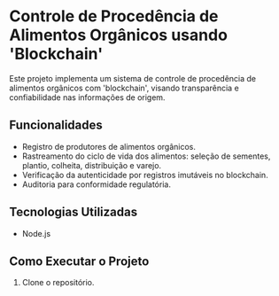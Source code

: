 # Controle de Procedência de Alimentos Orgânicos usando 'Blockchain'

Este projeto implementa um sistema de controle de procedência de alimentos orgânicos com 'blockchain', visando transparência e confiabilidade nas informações de origem.

## Funcionalidades

- Registro de produtores de alimentos orgânicos.
- Rastreamento do ciclo de vida dos alimentos: seleção de sementes, plantio, colheita, distribuição e varejo.
- Verificação da autenticidade por registros imutáveis no blockchain.
- Auditoria para conformidade regulatória.

## Tecnologias Utilizadas

- Node.js

## Como Executar o Projeto

1. Clone o repositório.
